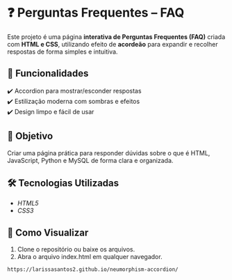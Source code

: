 # ❓ Perguntas Frequentes – FAQ  

Este projeto é uma página **interativa de Perguntas Frequentes (FAQ)** criada com **HTML e CSS**, utilizando efeito de **acordeão** para expandir e recolher respostas de forma simples e intuitiva.  

## 📌 Funcionalidades  
✔️ Accordion para mostrar/esconder respostas  
✔️ Estilização moderna com sombras e efeitos  
✔️ Design limpo e fácil de usar  

## 🎯 Objetivo  
Criar uma página prática para responder dúvidas sobre o que é HTML, JavaScript, Python e MySQL de forma clara e organizada.  

## 🛠 Tecnologias Utilizadas  
- *HTML5*  
- *CSS3*  

## 👀 Como Visualizar  
1. Clone o repositório ou baixe os arquivos.  
2. Abra o arquivo index.html em qualquer navegador.
   
```bash
https://larissasantos2.github.io/neumorphism-accordion/
